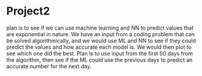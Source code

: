 # Project2

plan is to see if we can use machine learning and NN to predict values that are exponential in nature.
We have an input from a coding problem that can be solved algorithmically, and we would use ML and NN to see if they could predict the values and how accurate each model is.
We would then plot to see which one did the best.
Plan is to use input from the first 50 days from the algorithm, then see if the ML could use the previous days to predict an accurate number for the next day.

